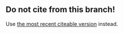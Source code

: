 ## Do not cite from this branch!
Use [the most recent citeable version](https://github.com/fmatter/yawarana-sketch/tree/0.0.3.draft) instead.